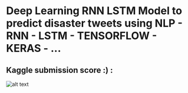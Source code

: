 # Deep Learning RNN LSTM Model to predict disaster tweets using NLP - RNN - LSTM - TENSORFLOW - KERAS - ...
## Kaggle submission score :) : 
![alt text](http://url/to/img.png)
